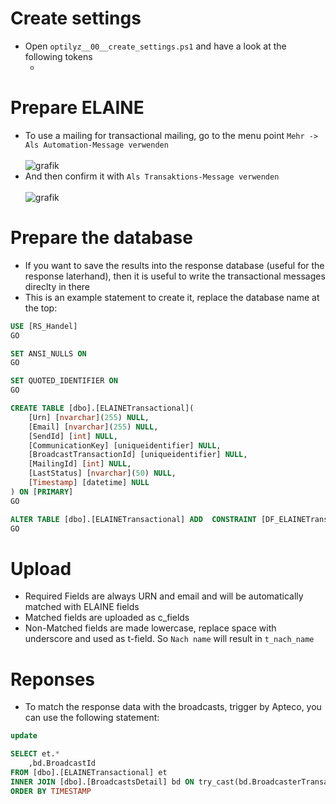 # Create settings

* Open `optilyz__00__create_settings.ps1` and have a look at the following tokens
  * <username>

# Prepare ELAINE

* To use a mailing for transactional mailing, go to the menu point `Mehr -> Als Automation-Message verwenden`<br/><br/>![grafik](https://user-images.githubusercontent.com/14135678/104565568-bd65ca00-564c-11eb-9896-4706103b0be4.png)<br/>
* And then confirm it with `Als Transaktions-Message verwenden`<br/><br/>![grafik](https://user-images.githubusercontent.com/14135678/104565891-411fb680-564d-11eb-9670-09cd5aa62e74.png)

# Prepare the database

* If you want to save the results into the response database (useful for the response laterhand), then it is useful to write the transactional messages direclty in there
* This is an example statement to create it, replace the database name at the top:

```SQL
USE [RS_Handel]
GO

SET ANSI_NULLS ON
GO

SET QUOTED_IDENTIFIER ON
GO

CREATE TABLE [dbo].[ELAINETransactional](
	[Urn] [nvarchar](255) NULL,
	[Email] [nvarchar](255) NULL,
	[SendId] [int] NULL,
	[CommunicationKey] [uniqueidentifier] NULL,
	[BroadcastTransactionId] [uniqueidentifier] NULL,
	[MailingId] [int] NULL,
	[LastStatus] [nvarchar](50) NULL,
	[Timestamp] [datetime] NULL
) ON [PRIMARY]
GO

ALTER TABLE [dbo].[ELAINETransactional] ADD  CONSTRAINT [DF_ELAINETransactional_Timestamp]  DEFAULT (getdate()) FOR [Timestamp]
GO

```

# Upload

* Required Fields are always URN and email and will be automatically matched with ELAINE fields
* Matched fields are uploaded as c_fields
* Non-Matched fields are made lowercase, replace space with underscore and used as t-field. So `Nach name` will result in `t_nach_name`

# Reponses

* To match the response data with the broadcasts, trigger by Apteco, you can use the following statement:

```SQL
update 

SELECT et.*
	,bd.BroadcastId
FROM [dbo].[ELAINETransactional] et
INNER JOIN [dbo].[BroadcastsDetail] bd ON try_cast(bd.BroadcasterTransactionId AS UNIQUEIDENTIFIER) = et.BroadcastTransactionId
ORDER BY TIMESTAMP
```